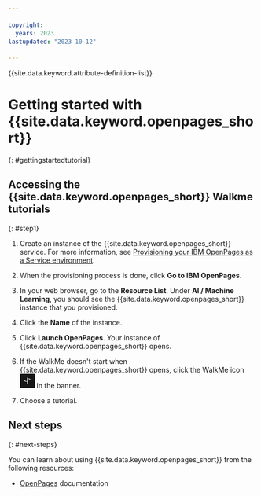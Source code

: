 ```yaml
---

copyright:
  years: 2023
lastupdated: "2023-10-12"

---
```

{{site.data.keyword.attribute-definition-list}}

<!--To do: selecting the base currency for an instance -->

# Getting started with {{site.data.keyword.openpages_short}}
{: #gettingstartedtutorial}

## Accessing the {{site.data.keyword.openpages_short}} Walkme tutorials
{: #step1}

1. Create an instance of the {{site.data.keyword.openpages_short}} service. For more information, see [Provisioning your IBM OpenPages as a Service environment](/docs-draft/openpages?topic=openpages-provisioning_environment&interface=api).

2. When the provisioning process is done, click **Go to IBM OpenPages**.

3. In your web browser, go to the **Resource List**. Under **AI / Machine Learning**, you should see the {{site.data.keyword.openpages_short}} instance that you provisioned.

4. Click the **Name** of the instance.

5. Click **Launch OpenPages**. Your instance of {{site.data.keyword.openpages_short}} opens.

6. If the WalkMe doesn't start when {{site.data.keyword.openpages_short}} opens, click the WalkMe icon ![WalkMe icon](walkme_icon.png) in the banner.
7. Choose a tutorial.

## Next steps
{: #next-steps}

You can learn about using {{site.data.keyword.openpages_short}} from the following resources:

* [OpenPages](https://www.ibm.com/docs/en/opw/9.0.0) documentation
